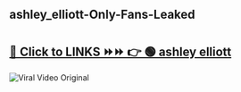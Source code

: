 
 ## ashley_elliott-Only-Fans-Leaked

# <h2><a href="https://clipsfans.com/ashley_elliott&ref=git">🔗 Click to LINKS ⏩⏩ 👉 🟢 ashley elliott </a></h2>

<a href="https://clipsfans.com/ashley_elliott&ref=git" rel="nofollow" data-target="animated-image.originalLink"><img src="https://i.ibb.co.com/xMMVF88/686577567.gif" alt="Viral Video Original" style="max-width: 100%; display: inline-block;" data-target="animated-image.originalImage"></a>
